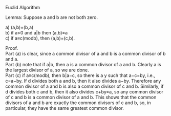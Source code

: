 Euclid Algorithm

Lemma: Suppose a and b are not both zero.

a) (a,b)=(b,a)  
b) if a>0 and a|b then (a,b)=a  
c) if a≡c(modb), then (a,b)=(c,b).

Proof.  
Part (a) is clear, since a common divisor of a and b is a common divisor of b and a.    
Part (b) note that if a|b, then a is a common divisor of a and b. Clearly a is the largest divisor of a, so we are done.    
Part (c) if a≡c(modb), then b|a−c, so there is a y such that a−c=by, i.e., c=a−by. If d divides both a and b, then it also divides a−by. Therefore any common divisor of a and b is also a common divisor of c and b. Similarly, if d divides both c and b, then it also divides c+by=a, so any common divisor of c and b is a common divisor of a and b. This shows that the common divisors of a and b are exactly the common divisors of c and b, so, in particular, they have the same greatest common divisor.